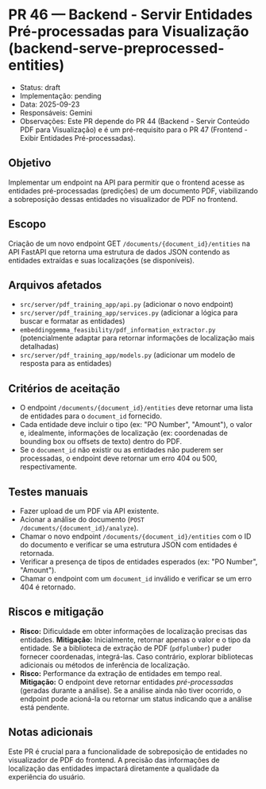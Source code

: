 # PR 46 — Backend - Servir Entidades Pré-processadas para Visualização (backend-serve-preprocessed-entities)

- Status: draft
- Implementação: pending
- Data: 2025-09-23
- Responsáveis: Gemini
- Observações: Este PR depende do PR 44 (Backend - Servir Conteúdo PDF para Visualização) e é um pré-requisito para o PR 47 (Frontend - Exibir Entidades Pré-processadas).

## Objetivo

Implementar um endpoint na API para permitir que o frontend acesse as entidades pré-processadas (predições) de um documento PDF, viabilizando a sobreposição dessas entidades no visualizador de PDF no frontend.

## Escopo

Criação de um novo endpoint GET `/documents/{document_id}/entities` na API FastAPI que retorna uma estrutura de dados JSON contendo as entidades extraídas e suas localizações (se disponíveis).

## Arquivos afetados

- `src/server/pdf_training_app/api.py` (adicionar o novo endpoint)
- `src/server/pdf_training_app/services.py` (adicionar a lógica para buscar e formatar as entidades)
- `embeddinggemma_feasibility/pdf_information_extractor.py` (potencialmente adaptar para retornar informações de localização mais detalhadas)
- `src/server/pdf_training_app/models.py` (adicionar um modelo de resposta para as entidades)

## Critérios de aceitação

- O endpoint `/documents/{document_id}/entities` deve retornar uma lista de entidades para o `document_id` fornecido.
- Cada entidade deve incluir o tipo (ex: "PO Number", "Amount"), o valor e, idealmente, informações de localização (ex: coordenadas de bounding box ou offsets de texto) dentro do PDF.
- Se o `document_id` não existir ou as entidades não puderem ser processadas, o endpoint deve retornar um erro 404 ou 500, respectivamente.

## Testes manuais

- Fazer upload de um PDF via API existente.
- Acionar a análise do documento (`POST /documents/{document_id}/analyze`).
- Chamar o novo endpoint `/documents/{document_id}/entities` com o ID do documento e verificar se uma estrutura JSON com entidades é retornada.
- Verificar a presença de tipos de entidades esperados (ex: "PO Number", "Amount").
- Chamar o endpoint com um `document_id` inválido e verificar se um erro 404 é retornado.

## Riscos e mitigação

- **Risco:** Dificuldade em obter informações de localização precisas das entidades. **Mitigação:** Inicialmente, retornar apenas o valor e o tipo da entidade. Se a biblioteca de extração de PDF (`pdfplumber`) puder fornecer coordenadas, integrá-las. Caso contrário, explorar bibliotecas adicionais ou métodos de inferência de localização.
- **Risco:** Performance da extração de entidades em tempo real. **Mitigação:** O endpoint deve retornar entidades *pré-processadas* (geradas durante a análise). Se a análise ainda não tiver ocorrido, o endpoint pode acioná-la ou retornar um status indicando que a análise está pendente.

## Notas adicionais

Este PR é crucial para a funcionalidade de sobreposição de entidades no visualizador de PDF do frontend. A precisão das informações de localização das entidades impactará diretamente a qualidade da experiência do usuário.